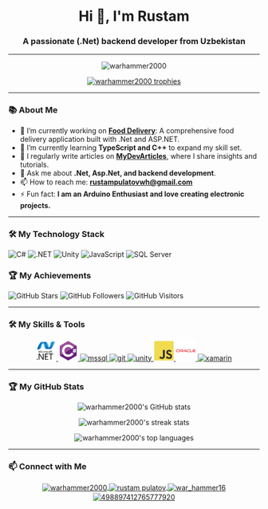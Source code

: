<h1 align="center">Hi 👋, I'm Rustam</h1>
<h3 align="center">A passionate (.Net) backend developer from Uzbekistan</h3>

---

<p align="center">
  <img src="https://komarev.com/ghpvc/?username=warhammer2000&label=Profile%20views&color=0e75b6&style=flat" alt="warhammer2000" />
</p>

<p align="center">
  <a href="https://github.com/ryo-ma/github-profile-trophy">
    <img src="https://github-profile-trophy.vercel.app/?username=warhammer2000&theme=onedark&no-frame=true&margin-w=10&margin-h=10" alt="warhammer2000 trophies" />
  </a>
</p>

---

### 📚 About Me


- 🔭 I’m currently working on **[Food Delivery](https://github.com/Warhammer2000/Food-Delivery)**: A comprehensive food delivery application built with .Net and ASP.NET.
- 🌱 I’m currently learning **TypeScript and C++** to expand my skill set.
- 📝 I regularly write articles on **[MyDevArticles](https://t.me/MyDevArticles)**, where I share insights and tutorials.
- 💬 Ask me about **.Net, Asp.Net, and backend development**.
- 📫 How to reach me: **rustampulatovwh@gmail.com**
- ⚡ Fun fact: **I am an Arduino Enthusiast and love creating electronic projects.**

---
### 🛠 My Technology Stack

![C#](https://img.shields.io/badge/-C%23-000?&logo=C-Sharp&logoColor=239120)
![.NET](https://img.shields.io/badge/-.NET-512BD4?&logo=.NET&logoColor=white)
![Unity](https://img.shields.io/badge/-Unity-000?&logo=Unity&logoColor=white)
![JavaScript](https://img.shields.io/badge/-JavaScript-000?&logo=JavaScript)
![SQL Server](https://img.shields.io/badge/-SQL%20Server-CC2927?&logo=Microsoft-SQL-Server&logoColor=white)


### 🏆 My Achievements

![GitHub Stars](https://img.shields.io/github/stars/warhammer2000?style=social)
![GitHub Followers](https://img.shields.io/github/followers/warhammer2000?style=social)
![GitHub Visitors](https://komarev.com/ghpvc/?username=warhammer2000&label=Profile%20views&color=0e75b6&style=flat)

---
### 🛠 My Skills & Tools

<p align="center">
  <a href="https://dotnet.microsoft.com/" target="_blank" rel="noreferrer">
    <img src="https://raw.githubusercontent.com/devicons/devicon/master/icons/dot-net/dot-net-original-wordmark.svg" alt="dotnet" width="40" height="40"/>
  </a>
  <a href="https://www.w3schools.com/cs/" target="_blank" rel="noreferrer">
    <img src="https://raw.githubusercontent.com/devicons/devicon/master/icons/csharp/csharp-original.svg" alt="csharp" width="40" height="40"/>
  </a>
  <a href="https://www.microsoft.com/en-us/sql-server" target="_blank" rel="noreferrer">
    <img src="https://www.svgrepo.com/show/303229/microsoft-sql-server-logo.svg" alt="mssql" width="40" height="40"/>
  </a>
  <a href="https://git-scm.com/" target="_blank" rel="noreferrer">
    <img src="https://www.vectorlogo.zone/logos/git-scm/git-scm-icon.svg" alt="git" width="40" height="40"/>
  </a>
  <a href="https://unity.com/" target="_blank" rel="noreferrer">
    <img src="https://www.vectorlogo.zone/logos/unity3d/unity3d-icon.svg" alt="unity" width="40" height="40"/>
  </a>
  <a href="https://developer.mozilla.org/en-US/docs/Web/JavaScript" target="_blank" rel="noreferrer">
    <img src="https://raw.githubusercontent.com/devicons/devicon/master/icons/javascript/javascript-original.svg" alt="javascript" width="40" height="40"/>
  </a>
  <a href="https://www.oracle.com/" target="_blank" rel="noreferrer">
    <img src="https://raw.githubusercontent.com/devicons/devicon/master/icons/oracle/oracle-original.svg" alt="oracle" width="40" height="40"/>
  </a>
  <a href="https://dotnet.microsoft.com/apps/xamarin" target="_blank" rel="noreferrer">
    <img src="https://raw.githubusercontent.com/detain/svg-logos/780f25886640cef088af994181646db2f6b1a3f8/svg/xamarin.svg" alt="xamarin" width="40" height="40"/>
  </a>
</p>

---

### 🏆 My GitHub Stats

<p align="center">
  <img src="https://github-readme-stats.vercel.app/api?username=warhammer2000&show_icons=true&theme=dark" alt="warhammer2000's GitHub stats" />
</p>
<p align="center">
  <img src="https://github-readme-streak-stats.herokuapp.com/?user=warhammer2000&theme=dark" alt="warhammer2000's streak stats" />
</p>
<p align="center">
  <img src="https://github-readme-stats.vercel.app/api/top-langs?username=warhammer2000&show_icons=true&locale=en&layout=compact&theme=dark" alt="warhammer2000's top languages" />
</p>

---
### 📫 Connect with Me

<p align="center">
  <a href="https://dev.to/warhammer2000" target="blank">
    <img align="center" src="https://raw.githubusercontent.com/rahuldkjain/github-profile-readme-generator/master/src/images/icons/Social/devto.svg" alt="warhammer2000" height="30" width="40" />
  </a>
  <a href="https://linkedin.com/in/rustam pulatov" target="blank">
    <img align="center" src="https://raw.githubusercontent.com/rahuldkjain/github-profile-readme-generator/master/src/images/icons/Social/linked-in-alt.svg" alt="rustam pulatov" height="30" width="40" />
  </a>
  <a href="https://instagram.com/war_hammer16" target="blank">
    <img align="center" src="https://raw.githubusercontent.com/rahuldkjain/github-profile-readme-generator/master/src/images/icons/Social/instagram.svg" alt="war_hammer16" height="30" width="40" />
  </a>
  <a href="https://discord.gg/498897412765777920" target="blank">
    <img align="center" src="https://raw.githubusercontent.com/rahuldkjain/github-profile-readme-generator/master/src/images/icons/Social/discord.svg" alt="498897412765777920" height="30" width="40" />
  </a>
</p>

